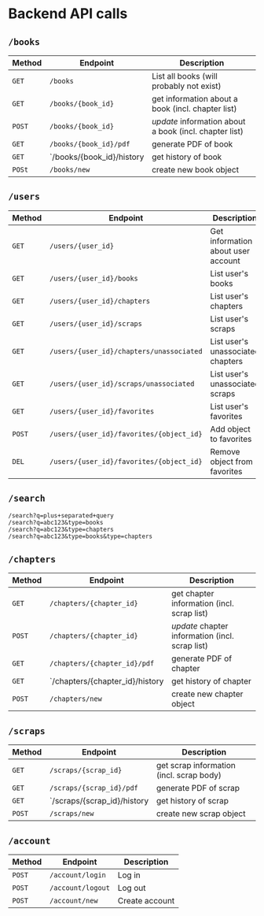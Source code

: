 # Backend API calls

## `/books`

Method | Endpoint | Description
----|---|----
`GET` | `/books` | List all books (will probably not exist)
`GET` | `/books/{book_id}` | get information about a book (incl. chapter list)
`POST` | `/books/{book_id}` | *update* information about a book (incl. chapter list)
`GET` | `/books/{book_id}/pdf`| generate PDF of book
`GET` | `/books/{book_id}/history | get history of book
`POSt` | `/books/new` | create new book object

## `/users`

Method | Endpoint | Description
------|-----|-----
`GET` | `/users/{user_id}` | Get information about user account
`GET` | `/users/{user_id}/books` | List user's books
`GET` | `/users/{user_id}/chapters` | List user's chapters
`GET` | `/users/{user_id}/scraps` | List user's scraps
`GET` | `/users/{user_id}/chapters/unassociated` | List user's unassociated chapters
`GET` | `/users/{user_id}/scraps/unassociated` | List user's unassociated scraps
`GET` | `/users/{user_id}/favorites` | List user's favorites
`POST` | `/users/{user_id}/favorites/{object_id}` | Add object to favorites
`DEL` | `/users/{user_id}/favorites/{object_id}` | Remove object from favorites

## `/search`

`/search?q=plus+separated+query`  
`/search?q=abc123&type=books`  
`/search?q=abc123&type=chapters`  
`/search?q=abc123&type=books&type=chapters`  

## `/chapters`

Method | Endpoint | Description
---|---|---
`GET` | `/chapters/{chapter_id}` | get chapter information (incl. scrap list)
`POST` | `/chapters/{chapter_id}` | *update* chapter information (incl. scrap list)
`GET` | `/chapters/{chapter_id}/pdf` | generate PDF of chapter
`GET` | `/chapters/{chapter_id}/history | get history of chapter
`POST` | `/chapters/new` | create new chapter object

## `/scraps`

Method | Endpoint | Description
---|---|---
`GET` | `/scraps/{scrap_id}` | get scrap information (incl. scrap body)
`GET` | `/scraps/{scrap_id}/pdf` | generate PDF of scrap
`GET` | `/scraps/{scrap_id}/history | get history of scrap
`POST` | `/scraps/new` | create new scrap object

## `/account`

Method | Endpoint | Description
---|--|---
`POST` | `/account/login` | Log in
`POST` | `/account/logout` | Log out
`POST` | `/account/new` | Create account

